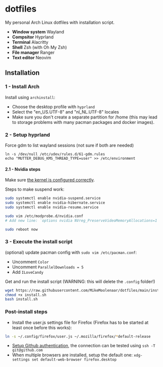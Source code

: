 # dotfiles
My personal Arch Linux dotfiles with installation script.

- **Window system** Wayland
- **Compsitor** Hyprland
- **Terminal** Alacritty
- **Shell** Zsh (with Oh My Zsh)
- **File manager** Ranger
- **Text editor** Neovim

## Installation

### 1 - Install Arch
Install using `archinstall`:
- Choose the desktop profile with `hyprland`
- Select the "en_US.UTF-8" and "nl_NL.UTF-8" locales
- Make sure you don't create a separate partition for /home (this may lead to storage problems with many pacman packages and docker images).

### 2 - Setup hyprland
Force gdm to list wayland sessions (not sure if both are needed)
```
ln -s /dev/null /etc/udev/rules.d/61-gdm.rules
echo "MUTTER_DEBUG_KMS_THREAD_TYPE=user" >> /etc/environment
```

#### 2.1 - Nvidia steps
Make sure [the kernel is configured correctly](https://wiki.hyprland.org/Nvidia/#drm-kernel-mode-setting).

Steps to make suspend work:
```sh
sudo systemctl enable nvidia-suspend.service
sudo systemctl enable nvidia-hibernate.service
sudo systemctl enable nvidia-resume.service

sudo vim /etc/modprobe.d/nvidia.conf
# Add new line: `options nvidia NVreg_PreserveVideoMemoryAllocations=1`

sudo reboot now
```


### 3 - Execute the install script
(optional) update pacman config with `sudo vim /etc/pacman.conf`:
- Uncomment `Color`
- Uncomment `ParallelDownloads = 5`
- Add `ILoveCandy`

Get and run the install script (WARNING: this will delete the `.config` folder!)
```sh
wget https://raw.githubusercontent.com/MikeMoolenaar/dotfiles/main/install.sh
chmod +x install.sh
bash install.sh
```

### Post-install steps
- Install the user.js settings file for Firefox (Firefox has to be started at least once before this works):
```sh
ln -s ~/.config/firefox/user.js ~/.mozilla/firefox/*default-release
```
- [Setup Github authentication](https://docs.github.com/en/authentication/connecting-to-github-with-ssh/generating-a-new-ssh-key-and-adding-it-to-the-ssh-agent#generating-a-new-ssh-key), the connection can be tested using `ssh -T git@github.com`
- When multiple browsers are installed, setup the default one: `xdg-settings set default-web-browser firefox.desktop`
